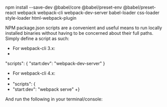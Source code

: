 npm install --save-dev @babel/core @babel/preset-env @babel/preset-react webpack webpack-cli webpack-dev-server babel-loader css-loader style-loader html-webpack-plugin


NPM package.json scripts are a convenient and useful means to run locally installed binaries without having to be concerned about their full paths. Simply define a script as such:

+ For webpack-cli 3.x:
+
"scripts": {
  "start:dev": "webpack-dev-server"
}

+ For webpack-cli 4.x:
+
+ "scripts": {
+  "start:dev": "webpack serve"
+}

And run the following in your terminal/console:
